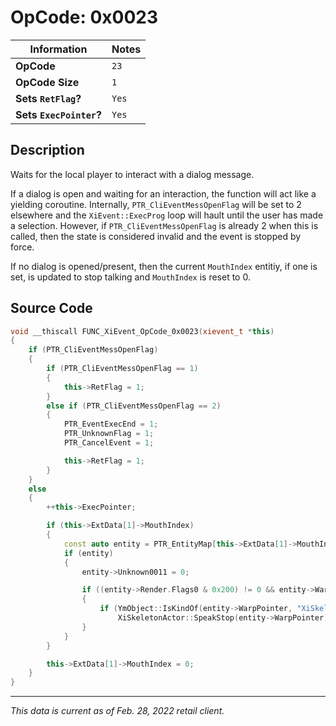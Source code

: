 # OpCode: 0x0023

| Information               | Notes |
|---                        |---    |
| **OpCode**                | `23`  |
| **OpCode Size**           | `1`   |
| **Sets `RetFlag`?**       | `Yes` |
| **Sets `ExecPointer`?**   | `Yes` |

## Description

Waits for the local player to interact with a dialog message. 

If a dialog is open and waiting for an interaction, the function will act like a yielding coroutine. Internally, `PTR_CliEventMessOpenFlag` will be set to 2 elsewhere and the `XiEvent::ExecProg` loop will hault until the user has made a selection. However, if `PTR_CliEventMessOpenFlag` is already 2 when this is called, then the state is considered invalid and the event is stopped by force.

If no dialog is opened/present, then the current `MouthIndex` entitiy, if one is set, is updated to stop talking and `MouthIndex` is reset to 0. 

## Source Code

```cpp
void __thiscall FUNC_XiEvent_OpCode_0x0023(xievent_t *this)
{
    if (PTR_CliEventMessOpenFlag)
    {
        if (PTR_CliEventMessOpenFlag == 1)
        {
            this->RetFlag = 1;
        }
        else if (PTR_CliEventMessOpenFlag == 2)
        {
            PTR_EventExecEnd = 1;
            PTR_UnknownFlag = 1;
            PTR_CancelEvent = 1;

            this->RetFlag = 1;
        }
    }
    else
    {
        ++this->ExecPointer;

        if (this->ExtData[1]->MouthIndex)
        {
            const auto entity = PTR_EntityMap[this->ExtData[1]->MouthIndex];
            if (entity)
            {
                entity->Unknown0011 = 0;

                if ((entity->Render.Flags0 & 0x200) != 0 && entity->WarpPointer)
                {
                    if (YmObject::IsKindOf(entity->WarpPointer, "XiSkeletonActor")
                        XiSkeletonActor::SpeakStop(entity->WarpPointer);
                }
            }
        }

        this->ExtData[1]->MouthIndex = 0;
    }
}
```

---

_This data is current as of Feb. 28, 2022 retail client._